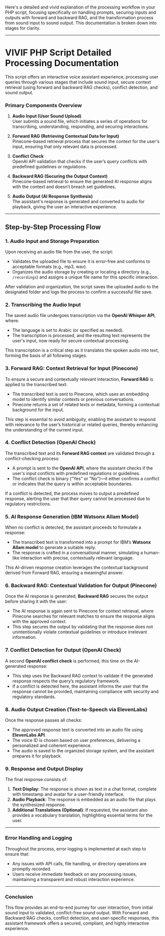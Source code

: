 Here's a detailed and vivid explanation of the processing workflow in your PHP script, focusing specifically on handling prompts, securing inputs and outputs with forward and backward RAG, and the transformation process from sound input to sound output. This documentation is broken down into stages for clarity.

---

# **VIVIF PHP Script Detailed Processing Documentation**

This script offers an interactive voice assistant experience, processing user queries through various stages that include sound input, secure context retrieval (using forward and backward RAG checks), conflict detection, and sound output. 

### **Primary Components Overview**

1. **Audio Input (User Sound Upload)**  
   User submits a sound file, which initiates a series of operations for transcribing, understanding, responding, and securing interactions.

2. **Forward RAG (Retrieving Contextual Data for Input)**  
   Pinecone-based retrieval process that secures the context for the user's input, ensuring that only relevant data is processed.

3. **Conflict Check**  
   OpenAI API validation that checks if the user’s query conflicts with predefined guidelines or regulations.

4. **Backward RAG (Securing the Output Context)**  
   Pinecone-based retrieval to ensure the generated AI response aligns with the context and doesn’t breach set guidelines.

5. **Audio Output (AI Response Synthesis)**  
   The assistant's response is generated and converted to audio for playback, giving the user an interactive experience.

---

## **Step-by-Step Processing Flow**

### **1. Audio Input and Storage Preparation**

Upon receiving an audio file from the user, the script:
- Validates the uploaded file to ensure it is error-free and conforms to acceptable formats (e.g., mp3, wav).
- Organizes the audio storage by creating or locating a directory (e.g., `/recordings`) and assigns a unique file name for this specific interaction.
  
After validation and organization, the script saves the uploaded audio to the designated folder and logs the process to confirm a successful file save.

### **2. Transcribing the Audio Input**

The saved audio file undergoes transcription via the **OpenAI Whisper API**, where:
- The language is set to Arabic (or specified as needed).
- The transcription is processed, and the resulting text represents the user's input, now ready for secure contextual processing.

This transcription is a critical step as it translates the spoken audio into text, forming the basis of all following stages.

### **3. Forward RAG: Context Retrieval for Input (Pinecone)**

To ensure a secure and contextually relevant interaction, **Forward RAG** is applied to the transcribed text:
- The transcribed text is sent to Pinecone, which uses an embedding model to identify similar contexts or previous conversations.
- Pinecone returns a set of related texts or metadata, forming a contextual background for the input.

This step is essential to avoid ambiguity, enabling the assistant to respond with relevance to the user’s historical or related queries, thereby enhancing the understanding of the current input.

### **4. Conflict Detection (OpenAI Check)**

The transcribed text and its **Forward RAG context** are validated through a conflict-checking process:
- A prompt is sent to the **OpenAI API**, where the assistant checks if the user's input conflicts with predefined regulations or guidelines.
- The conflict check is binary ("Yes" or "No")—it either confirms a conflict or indicates that the query is within acceptable boundaries.

If a conflict is detected, the process moves to output a predefined response, alerting the user that their query cannot be processed due to regulatory restrictions.

### **5. AI Response Generation (IBM Watsonx Allam Model)**

When no conflict is detected, the assistant proceeds to formulate a response:
- The transcribed text is transformed into a prompt for IBM’s **Watsonx Allam model** to generate a suitable reply.
- The response is crafted in a conversational manner, simulating a human-like interaction with precise, contextually relevant language.

This AI-driven response creation leverages the contextual background derived from Forward RAG, ensuring a meaningful answer.

### **6. Backward RAG: Contextual Validation for Output (Pinecone)**

Once the AI response is generated, **Backward RAG** secures the output before sharing it with the user:
- The AI response is again sent to Pinecone for context retrieval, where Pinecone searches for relevant matches to ensure the response aligns with the approved context.
- This step secures the output by validating that the response does not unintentionally violate contextual guidelines or introduce irrelevant information.

### **7. Conflict Detection for Output (OpenAI Check)**

A second **OpenAI conflict check** is performed, this time on the AI-generated response:
- This step uses the Backward RAG context to validate if the generated response respects the query’s regulatory framework.
- If a conflict is detected here, the assistant informs the user that the response cannot be provided, maintaining compliance with security and regulatory standards.

### **8. Audio Output Creation (Text-to-Speech via ElevenLabs)**

Once the response passes all checks:
- The approved response text is converted into an audio file using **ElevenLabs API**.
- The voice ID is chosen based on user preferences, delivering a personalized and coherent experience.
- The audio is saved to the organized storage system, and the assistant prepares it for playback.

### **9. Response and Output Display**

The final response consists of:
1. **Text Display**: The response is shown as text in a chat format, complete with timestamp and avatar for a user-friendly interface.
2. **Audio Playback**: The response is embedded as an audio file that plays the synthesized response.
3. **Additional Translations (Optional)**: If requested, the assistant also provides a vocabulary translation, highlighting essential terms for the user.

---

### **Error Handling and Logging**

Throughout the process, error logging is implemented at each step to ensure that:
- Any issues with API calls, file handling, or directory operations are promptly recorded.
- Users receive immediate feedback on any processing issues, maintaining a transparent and robust interaction experience.

---

### **Conclusion**

This flow provides an end-to-end journey for user interaction, from initial sound input to validated, conflict-free sound output. With Forward and Backward RAG checks, conflict detection, and user-specific responses, this assistant framework offers a secured, compliant, and highly interactive experience.

